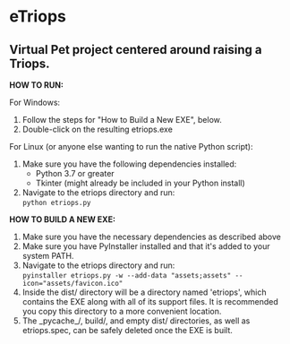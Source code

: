 # eTriops   
## Virtual Pet project centered around raising a Triops.


**HOW TO RUN:**

For Windows:   
1. Follow the steps for "How to Build a New EXE", below.
2. Double-click on the resulting etriops.exe

For Linux (or anyone else wanting to run the native Python script):   
1. Make sure you have the following dependencies installed:
   - Python 3.7 or greater
   - Tkinter (might already be included in your Python install)
2. Navigate to the etriops directory and run:   
    `python etriops.py`


**HOW TO BUILD A NEW EXE:**
1. Make sure you have the necessary dependencies as described above
2. Make sure you have PyInstaller installed and that it's added to your system PATH.   
3. Navigate to the etriops directory and run:   
    `pyinstaller etriops.py -w --add-data "assets;assets" --icon="assets/favicon.ico"`
4. Inside the dist/ directory will be a directory named 'etriops', which contains the EXE along with all of its support files. It is recommended you copy this directory to a more convenient location.
5. The \_pycache\_/, build/, and empty dist/ directories, as well as etriops.spec, can be safely deleted once the EXE is built.
